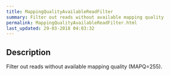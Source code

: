 ```yaml
---
title: MappingQualityAvailableReadFilter
summary: Filter out reads without available mapping quality
permalink: MappingQualityAvailableReadFilter.html
last_updated: 29-03-2018 04:03:32
---
```


## Description

Filter out reads without available mapping quality (MAPQ=255).

